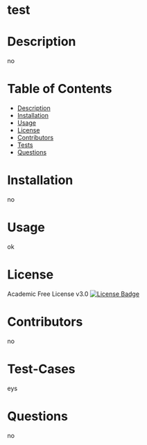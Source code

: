 # test
  # Description  
  no
  # Table of Contents
  - [Description](#Description)
  - [Installation](#Installation)
  - [Usage](#Usage)
  - [License](#License)
  - [Contributors](#Contributors)
  - [Tests](#Test-Cases)
  - [Questions](#Questions)
  # Installation  
  no
  # Usage
  ok
  # License 
  Academic Free License v3.0 [![License Badge](https://img.shields.io/github/license/shinichiM/readme-generator.svg?style=flat-square)]('LICENSE')
  # Contributors   
  no
  # Test-Cases 
  eys
  # Questions
  no
